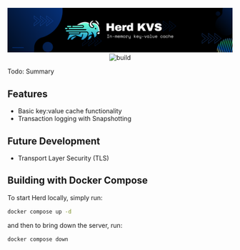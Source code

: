 <div align="center">

![logo image](./banner.png)
![build](https://img.shields.io/github/actions/workflow/status/defoeam/Herd/docker.yaml)

</div>

Todo: Summary

## Features
- Basic key:value cache functionality
- Transaction logging with Snapshotting
## Future Development
- Transport Layer Security (TLS)

## Building with Docker Compose

To start Herd locally, simply run:

```bash
docker compose up -d
```

and then to bring down the server, run:

```bash
docker compose down
```
